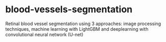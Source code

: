 # blood-vessels-segmentation
Retinal blood vessel segmentation using 3 approaches:  image processing techniques, machine learning with LightGBM and deeplearning with convolutional neural network (U-net)
